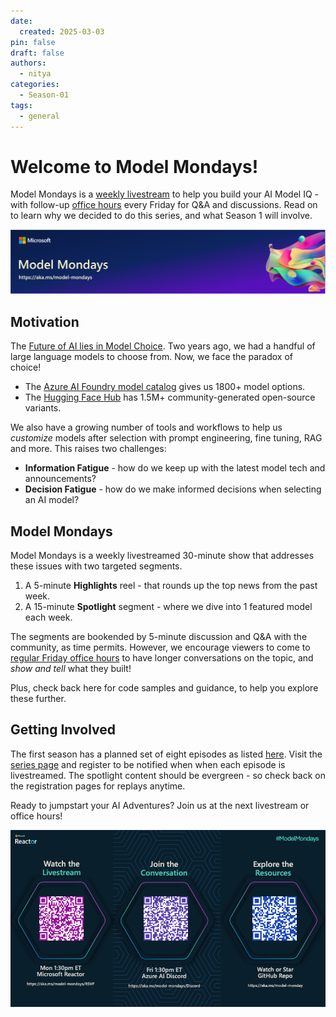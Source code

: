 ```yaml
---
date:
  created: 2025-03-03
pin: false
draft: false
authors: 
  - nitya
categories:
  - Season-01
tags:
  - general
---
```


# Welcome to Model Mondays!

Model Mondays is a [weekly livestream](https://aka.ms/model-mondays/rsvp) to help you build your AI Model IQ - with follow-up [office hours](https://aka.ms/model-mondays/chat) every Friday for Q&A and discussions. Read on to learn why we decided to do this series, and what Season 1 will involve.

<!-- more -->

![Model Mondays](./../../img/model-mondays-banner.png)

## Motivation

The [Future of AI lies in Model Choice](https://techcommunity.microsoft.com/blog/aiplatformblog/the-future-of-ai-is-model-choice---from-structured-process-to-seamless-platform/4284091). Two years ago, we had a handful of large language models to choose from. Now, we face the paradox of choice!

- The [Azure AI Foundry model catalog](https://ai.azure.com/explore/models) gives us 1800+ model options.
- The [Hugging Face Hub](https://huggingface.co/hub) has 1.5M+ community-generated open-source variants. 

We also have a growing number of tools and workflows to help us _customize_ models after selection with prompt engineering, fine tuning, RAG and more. This raises two challenges:

- **Information Fatigue** - how do we keep up with the latest model tech and announcements?
- **Decision Fatigue** - how do we make informed decisions when selecting an AI model?

## Model Mondays

Model Mondays is a weekly livestreamed 30-minute show that addresses these issues with two targeted segments.

1. A 5-minute **Highlights** reel - that rounds up the top news from the past week.
1. A 15-minute **Spotlight** segment - where we dive into 1 featured model each week.

The segments are bookended by 5-minute discussion and Q&A with the community, as time permits. However, we encourage viewers to come to [regular Friday office hours](https://aka.ms/model-mondays/chat) to have longer conversations on the topic, and _show and tell_ what they built! 

Plus, check back here for code samples and guidance, to help you explore these further.


## Getting Involved

The first season has a planned set of eight episodes as listed [here](./../../index.md). Visit the [series page](https://aka.ms/model-mondays/rsvp) and register to be notified when when each episode is livestreamed. The spotlight content should be evergreen - so check back on the registration pages for replays anytime.

Ready to jumpstart your AI Adventures? Join us at the next livestream or office hours!

![CTA](./../../img/CTA.png)
